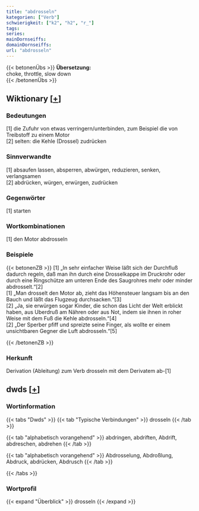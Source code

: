 ```yaml
---
title: "abdrosseln"
kategorien: ["Verb"]
schwierigkeit: ["k2", "h2", "r_"]
tags:
series:
mainDornseiffs:
domainDornseiffs:
url: "abdrosseln"
---
```


{{< betonenÜbs >}}
**Übersetzung:**  
choke, throttle, slow down  
{{< /betonenÜbs >}}

## Wiktionary [[+](https://de.wiktionary.org/wiki/abdrosseln)]

### Bedeutungen
[1] die Zufuhr von etwas verringern/unterbinden, zum Beispiel die von Treibstoff zu einem Motor  
[2] selten: die Kehle (Drossel) zudrücken  

### Sinnverwandte
[1] absaufen lassen, absperren, abwürgen, reduzieren, senken, verlangsamen  
[2] abdrücken, würgen, erwürgen, zudrücken  

### Gegenwörter
[1] starten  

### Wortkombinationen
[1] den Motor abdrosseln  

### Beispiele
{{< betonenZB >}}
[1] „In sehr einfacher Weise läßt sich der Durchfluß dadurch regeln, daß man ihn durch eine Drosselkappe im Druckrohr oder durch eine Ringschütze am unteren Ende des Saugrohres mehr oder minder abdrosselt.“[2]  
[1] „Man drosselt den Motor ab, zieht das Höhensteuer langsam bis an den Bauch und läßt das Flugzeug durchsacken.“[3]  
[2] „Ja, sie erwürgen sogar Kinder, die schon das Licht der Welt erblickt haben, aus Uberdruß am Nähren oder aus Not, indem sie ihnen in roher Weise mit dem Fuß die Kehle abdrosseln.“[4]  
[2] „Der Sperber pfiff und spreizte seine Finger, als wollte er einem unsichtbaren Gegner die Luft abdrosseln.“[5]  

{{< /betonenZB >}}
### Herkunft
Derivation (Ableitung) zum Verb drosseln mit dem Derivatem ab-[1]  



## dwds [[+](https://www.dwds.de/wb/abdrosseln)]

### Wortinformation
{{< tabs "Dwds" >}}
{{< tab "Typische Verbindungen" >}}
drosseln
{{< /tab >}}

{{< tab "alphabetisch vorangehend" >}}
abdringen, abdriften, Abdrift, abdreschen, abdrehen
{{< /tab >}}

{{< tab "alphabetisch vorangehend" >}}
Abdrosselung, Abdroßlung, Abdruck, abdrücken, Abdrusch
{{< /tab >}}

{{< /tabs >}}

### Wortprofil
{{< expand "Überblick" >}} drosseln {{< /expand >}}

